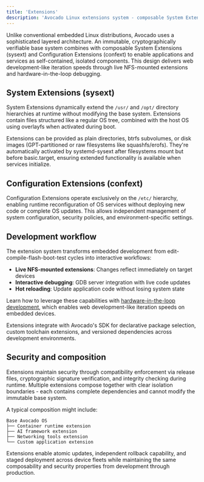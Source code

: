 ```yaml
---
title: 'Extensions'
description: 'Avocado Linux extensions system - composable System Extensions (sysext) and Configuration Extensions (confext) for modular embedded development.'
---
```


Unlike conventional embedded Linux distributions, Avocado uses a sophisticated layered architecture. An immutable, cryptographically verifiable base system combines with composable System Extensions (sysext) and Configuration Extensions (confext) to enable applications and services as self-contained, isolated components. This design delivers web development-like iteration speeds through live NFS-mounted extensions and hardware-in-the-loop debugging.

## System Extensions (sysext)

System Extensions dynamically extend the `/usr/` and `/opt/` directory hierarchies at runtime without modifying the base system. Extensions contain files structured like a regular OS tree, combined with the host OS using overlayfs when activated during boot.

Extensions can be provided as plain directories, btrfs subvolumes, or disk images (GPT-partitioned or raw filesystems like squashfs/erofs). They're automatically activated by systemd-sysext after filesystems mount but before basic.target, ensuring extended functionality is available when services initialize.

## Configuration Extensions (confext)

Configuration Extensions operate exclusively on the `/etc/` hierarchy, enabling runtime reconfiguration of OS services without deploying new code or complete OS updates. This allows independent management of system configuration, security policies, and environment-specific settings.

## Development workflow

The extension system transforms embedded development from edit-compile-flash-boot-test cycles into interactive workflows:

- **Live NFS-mounted extensions**: Changes reflect immediately on target devices
- **Interactive debugging**: GDB server integration with live code updates
- **Hot reloading**: Update application code without losing system state

Learn how to leverage these capabilities with [hardware-in-the-loop development](../guides/hardware-in-the-loop), which enables web development-like iteration speeds on embedded devices.

Extensions integrate with Avocado's SDK for declarative package selection, custom toolchain extensions, and versioned dependencies across development environments.

## Security and composition

Extensions maintain security through compatibility enforcement via release files, cryptographic signature verification, and integrity checking during runtime. Multiple extensions compose together with clear isolation boundaries - each contains complete dependencies and cannot modify the immutable base system.

A typical composition might include:

```
Base Avocado OS
├── Container runtime extension
├── AI framework extension
├── Networking tools extension
└── Custom application extension
```

Extensions enable atomic updates, independent rollback capability, and staged deployment across device fleets while maintaining the same composability and security properties from development through production.
